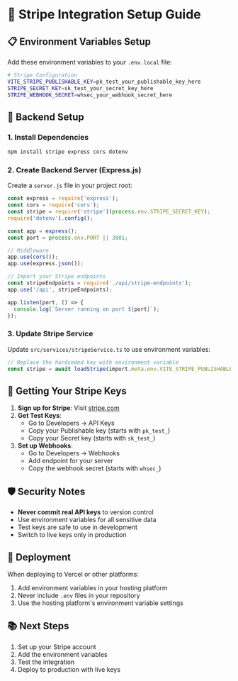 # 🔧 Stripe Integration Setup Guide

## 📋 **Environment Variables Setup**

Add these environment variables to your `.env.local` file:

```bash
# Stripe Configuration
VITE_STRIPE_PUBLISHABLE_KEY=pk_test_your_publishable_key_here
STRIPE_SECRET_KEY=sk_test_your_secret_key_here
STRIPE_WEBHOOK_SECRET=whsec_your_webhook_secret_here
```

## 🚀 **Backend Setup**

### **1. Install Dependencies**
```bash
npm install stripe express cors dotenv
```

### **2. Create Backend Server (Express.js)**
Create a `server.js` file in your project root:

```javascript
const express = require('express');
const cors = require('cors');
const stripe = require('stripe')(process.env.STRIPE_SECRET_KEY);
require('dotenv').config();

const app = express();
const port = process.env.PORT || 3001;

// Middleware
app.use(cors());
app.use(express.json());

// Import your Stripe endpoints
const stripeEndpoints = require('./api/stripe-endpoints');
app.use('/api', stripeEndpoints);

app.listen(port, () => {
  console.log(`Server running on port ${port}`);
});
```

### **3. Update Stripe Service**
Update `src/services/stripeService.ts` to use environment variables:

```typescript
// Replace the hardcoded key with environment variable
const stripe = await loadStripe(import.meta.env.VITE_STRIPE_PUBLISHABLE_KEY);
```

## 🔑 **Getting Your Stripe Keys**

1. **Sign up for Stripe**: Visit [stripe.com](https://stripe.com)
2. **Get Test Keys**: 
   - Go to Developers → API Keys
   - Copy your Publishable key (starts with `pk_test_`)
   - Copy your Secret key (starts with `sk_test_`)
3. **Set up Webhooks**: 
   - Go to Developers → Webhooks
   - Add endpoint for your server
   - Copy the webhook secret (starts with `whsec_`)

## 🛡️ **Security Notes**

- **Never commit real API keys** to version control
- Use environment variables for all sensitive data
- Test keys are safe to use in development
- Switch to live keys only in production

## 🚀 **Deployment**

When deploying to Vercel or other platforms:

1. Add environment variables in your hosting platform
2. Never include `.env` files in your repository
3. Use the hosting platform's environment variable settings

## 📚 **Next Steps**

1. Set up your Stripe account
2. Add the environment variables
3. Test the integration
4. Deploy to production with live keys
